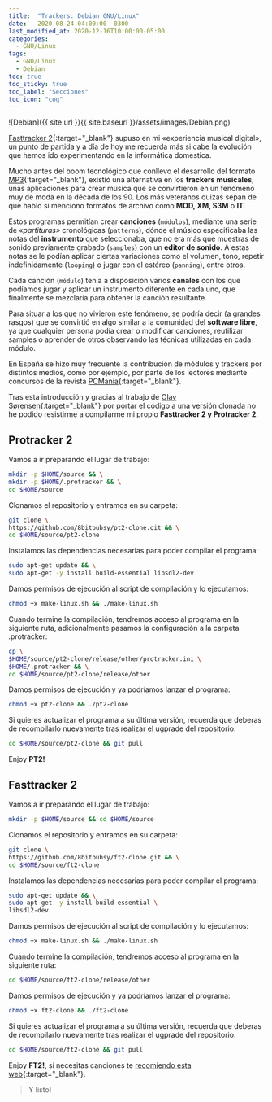 ```yaml
---
title:  "Trackers: Debian GNU/Linux"
date:   2020-08-24 04:00:00 -0300
last_modified_at: 2020-12-16T10:00:00-05:00
categories:
  - GNU/Linux
tags:
  - GNU/Linux
  - Debian
toc: true
toc_sticky: true
toc_label: "Secciones"
toc_icon: "cog"
---
```


![Debian]({{ site.url }}{{ site.baseurl }}/assets/images/Debian.png)

[Fasttracker 2](https://web.archive.org/web/19980530083017/http://www.starbreeze.com/ft2.htm){:target="_blank"} supuso en mi «experiencia musical digital», un punto de partida y a día de hoy me recuerda más si cabe la evolución que hemos ido experimentando en la informática domestica.

Mucho antes del boom tecnológico que conllevo el desarrollo del formato [MP3](https://es.wikipedia.org/wiki/MP3){:target="_blank"}, existió una alternativa en los **trackers musicales**, unas aplicaciones para crear música que se convirtieron en un fenómeno muy de moda en la década de los 90. Los más veteranos quizás sepan de que hablo si menciono formatos de archivo como **MOD, XM, S3M** o **IT**.

Estos programas permitían crear **canciones** (`módulos`), mediante una serie de *«partituras»* cronológicas (`patterns`), dónde el músico especificaba las notas del **instrumento** que seleccionaba, que no era más que muestras de sonido previamente grabado (`samples`) con un **editor de sonido**. A estas notas se le podían aplicar ciertas variaciones como el volumen, tono, repetir indefinidamente (`looping`) o jugar con el estéreo (`panning`), entre otros.

Cada canción (`módulo`) tenía a disposición varios **canales** con los que podíamos jugar y aplicar un instrumento diferente en cada uno, que finalmente se mezclaría para obtener la canción resultante.

Para situar a los que no vivieron este fenómeno, se podría decir (a grandes rasgos) que se convirtió en algo similar a la comunidad del **software libre**, ya que cualquier persona podía crear o modificar canciones, reutilizar samples o aprender de otros observando las técnicas utilizadas en cada módulo.

En España se hizo muy frecuente la contribución de módulos y trackers por distintos medios, como por ejemplo, por parte de los lectores mediante concursos de la revista [PCManía](https://es.wikipedia.org/wiki/Personal_Computer_%26_Internet){:target="_blank"}.

Tras esta introducción y gracias al trabajo de [Olav Sørensen](https://16-bits.org/){:target="_blank"} por portar el código a una versión clonada no he podido resistirme a compilarme mi propio **Fasttracker 2 y Protracker 2**.

## Protracker 2

Vamos a ir preparando el lugar de trabajo:

```bash
mkdir -p $HOME/source && \
mkdir -p $HOME/.protracker && \
cd $HOME/source
```

Clonamos el repositorio y entramos en su carpeta:

```bash
git clone \
https://github.com/8bitbubsy/pt2-clone.git && \
cd $HOME/source/pt2-clone
```

Instalamos las dependencias necesarias para poder compilar el programa:

```bash
sudo apt-get update && \
sudo apt-get -y install build-essential libsdl2-dev
```

Damos permisos de ejecución al script de compilación y lo ejecutamos:

```bash
chmod +x make-linux.sh && ./make-linux.sh
```

Cuando termine la compilación, tendremos acceso al programa en la siguiente ruta, adicionalmente pasamos la configuración a la carpeta .protracker:

```bash
cp \
$HOME/source/pt2-clone/release/other/protracker.ini \
$HOME/.protracker && \
cd $HOME/source/pt2-clone/release/other
```

Damos permisos de ejecución y ya podríamos lanzar el programa:

```bash
chmod +x pt2-clone && ./pt2-clone
```

Si quieres actualizar el programa a su última versión, recuerda que deberas de recompilarlo nuevamente tras realizar el ugprade del repositorio:

```bash
cd $HOME/source/pt2-clone && git pull
```

Enjoy **PT2!**

## Fasttracker 2

Vamos a ir preparando el lugar de trabajo:

```bash
mkdir -p $HOME/source && cd $HOME/source
```

Clonamos el repositorio y entramos en su carpeta:

```bash
git clone \
https://github.com/8bitbubsy/ft2-clone.git && \
cd $HOME/source/ft2-clone
```

Instalamos las dependencias necesarias para poder compilar el programa:

```bash
sudo apt-get update && \
sudo apt-get -y install build-essential \
libsdl2-dev
```

Damos permisos de ejecución al script de compilación y lo ejecutamos:

```bash
chmod +x make-linux.sh && ./make-linux.sh
```

Cuando termine la compilación, tendremos acceso al programa en la siguiente ruta:

```bash
cd $HOME/source/ft2-clone/release/other
```

Damos permisos de ejecución y ya podríamos lanzar el programa:

```bash
chmod +x ft2-clone && ./ft2-clone
```

Si quieres actualizar el programa a su última versión, recuerda que deberas de recompilarlo nuevamente tras realizar el ugprade del repositorio:

```bash
cd $HOME/source/ft2-clone && git pull
```

Enjoy **FT2!**, si necesitas canciones te [recomiendo esta web](https://modarchive.org/){:target="_blank"}.

> Y listo!
